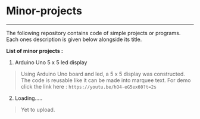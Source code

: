 # Minor-projects

----------


The following repository contains code of simple projects or programs. Each ones description is given below alongside its title.    

**List of minor projects :**

1. Arduino Uno 5 x 5 led display
> Using Arduino Uno board and led, a 5 x 5 display was constructed. The code is reusable like it can be made into marquee text. For demo click the link here : `https://youtu.be/hO4-eG5ex60?t=2s`

2. Loading..... 
> Yet to upload.
